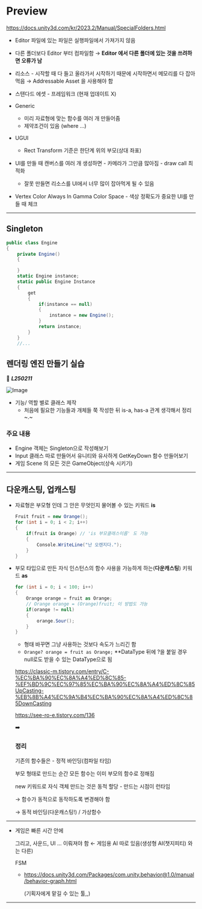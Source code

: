 # Preview

https://docs.unity3d.com/kr/2023.2/Manual/SpecialFolders.html

- Editor 파일에 있는 파일은 실행파일에서 가져가지 않음
- 다른 폴더보다 Editor 부터 컴파일함 → **Editor 에서 다른 폴더에 있는 것을 쓰려하면 오류가 남**
- 리소스 - 시작할 때 다 들고 올라가서 시작하기 때문에 시작하면서 메모리를 다 잡아먹음 → Addressable Asset 을 사용해야 함
- 스탠다드 에셋 - 프레임워크 (현재 업데이트 X)

- Generic
    - 미리 자료형에 맞는 함수를 여러 개 만들어줌
    - 제약조건이 있음 (where …)
    
- UGUI
    - Rect Transform 기준은 한단계 위의 부모(상대 좌표)
- UI를 만들 때 캔버스를 여러 개 생성하면 - 카메라가 그만큼 많아짐 - draw call 최적화
    - 잘못 만들면 리소스를 UI에서 너무 많이 잡아먹게 될 수 있음
- Vertex Color Always In Gamma Color Space - 색상 정확도가 중요한 UI를 만들 때 체크

---

## Singleton

```csharp
public class Engine
{
    private Engine() 
    {

    }
    static Engine instance;
    static public Engine Instance
    {
        get
        {
            if(instance == null)
            {
                instance = new Engine();
            }
            return instance;
        }
    }
    //...
```

## 렌더링 엔진 만들기 실습

📁 ***L250211***

![Image](https://github.com/user-attachments/assets/8cb7bfb8-89e2-4907-94b3-1bb70f197f84)

- 기능/ 역할 별로 클래스 제작
    - 처음에 필요한 기능들과 개체들 쭉 작성한 뒤 is-a, has-a 관계 생각해서 정리~.~

### 주요 내용

- Engine 객체는 Singleton으로 작성해보기
- Input 클래스 따로 만들어서 유니티와 유사하게 GetKeyDown 함수 만들어보기
- 게임 Scene 의 모든 것은 GameObject(상속 시키기)

---

## 다운캐스팅, 업캐스팅

- 자료형은 부모형 인데 그 안은 무엇인지 물어볼 수 있는 키워드 **is**
    
    ```csharp
    Fruit fruit = new Orange();
    for (int i = 0; i < 2; i++)
    {
        if(fruit is Orange) // 'is 부모클래스이름' 도 가능
        {
            Console.WriteLine("난 오렌지다.");
        }
    }
    ```
    
- 부모 타입으로 만든 자식 인스턴스의 함수 사용을 가능하게 하는(**다운캐스팅**) 키워드 **as**
    
    ```csharp
    for (int i = 0; i < 100; i++)
    {
        Orange orange = fruit as Orange;
        // Orange orange = (Orange)fruit; 이 방법도 가능
        if(orange != null)
        {
            orange.Sour();
        }
    }
    ```
    
    - 형태 바꾸면 그냥 사용하는 것보다 속도가 느리긴 함
    - `Orange? orange = fruit as Orange;`
    **DataType 뒤에 ?을 붙일 경우 null로도 받을 수 있는 DataType으로 됨
    
    https://classic-m.tistory.com/entry/C-%EC%BA%90%EC%8A%A4%ED%8C%85-%EF%BD%9C%EC%97%85%EC%BA%90%EC%8A%A4%ED%8C%85UpCasting-%EB%8B%A4%EC%9A%B4%EC%BA%90%EC%8A%A4%ED%8C%85DownCasting
    
    https://see-ro-e.tistory.com/136
    
    <aside>
    ➡️
    
    ### **정리**
    
    기존의 함수들은 - 정적 바인딩(컴파일 타임)
    
    부모 형태로 만드는 순간 모든 함수는 이미 부모의 함수로 정해짐
    
    new 키워드로 자식 객체 만드는 것은 동적 할당 - 만드는 시점이 런타임
    
    → 함수가 동적으로 동작하도록 변경해야 함
    
    → 동적 바인딩(다운캐스팅!) / 가상함수
    
    </aside>
    

---

- 게임은 빠른 시간 안에
    
    그리고, 사운드, UI … 이뤄져야 함 ← 게임용 AI 따로 있음(생성형 AI(챗지피티) 와는 다른)
    
    FSM
    
    - https://docs.unity3d.com/Packages/com.unity.behavior@1.0/manual/behavior-graph.html
        
        (기획자에게 맡길 수 있는 툴,,)
        

---
